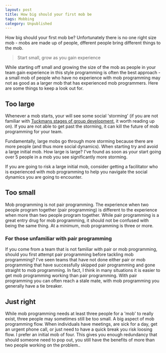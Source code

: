 ```yaml
---
layout: post
title: How big should your first mob be
tags: Mobbing
category: Unpublished
---
```


How big should your first mob be? Unfortunately there is no one right size mob - mobs are made up of people, dfferent people bring different things to the mob. 

> Start small, grow as you gain experience

While starting off small and growing the size of the mob as people in your team gain experience in this style programming is often the best approach - a small mob of people who have no experience with mob programming may not as good as a larger mob that has experienced mob programmers. Here are some things to keep a look out for.

## Too large 

Whenever a mob starts, your will see some social 'storming' (if you are not familiar with [Tuckmans stages of group development](http://blog.markpearl.co.za/Tuckmans-Model), it worth reading up on). If you are not able to get past the storming, it can kill the future of mob programming for your team.

Fundamentally, large mobs go through more storming because there are more people (and thus more social dynamics). When starting try and avoid a large initial mob. How large is large? I've found as soon as your start going over 5 people in a mob you see significantly more storming.

If you are going to risk a large initial mob, consider getting a facilitator who is experienced with mob programming to help you navigate the social dynamics you are going to encounter. 

## Too small 

Mob programming is not pair programming. The experience when two people program together (pair programming) is different to the experience when more than two people program together. While pair programming is a great entry drug for mob programming, it should not be confused with being the same thing. At a minimum, mob programming is three or more.

### For those unfamiliar with pair programming

If you come from a team that is not familiar with pair or mob programming, should you first attempt pair programming before tackling mob programming? I've seen teams that have not done either pair or mob programming that have successfully skipped pair programming and gone straight to mob programming. In fact, I think in many situations it is easier to get mob programming working than pair programming. With pair programming you can often reach a stale mate, with mob programming you generally have a tie breaker.

## Just right

While mob programming needs at least three people for a 'mob' to really exist, three people may sometimes still be too small. A big aspect of mob programming flow. When individuals have meetings, are sick for a day, get an urgent phone call, or just need to have a quick break you risk loosing flow. I prefer an initial mob of four. This gives you enough redundancy that should someone need to pop out, you still have the benefits of more than two people working on the problem..


